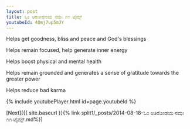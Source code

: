 ```yaml
---
layout: post
title: ಓಂ ಆರೋಹಣಯ ನಮಃ ೧೧ ಟೈಮ್ಸ್
youtubeId: 4Qmj7up5mJY
---
```

 
 
Helps get goodness, bliss and peace and God's blessings
 
Helps remain focused, help generate inner energy 
 
Helps boost physical and mental health 
 
Helps remain grounded and generates a sense of gratitude towards the greater power 
 
Helps reduce bad karma
 
 
 
 


{% include youtubePlayer.html id=page.youtubeId %}
 
[Next]({{ site.baseurl }}{% link  split1/_posts/2014-08-18-ಓಂ ಅತಿರೋಹಯ ನಮಃ ೧೧ ಟೈಮ್ಸ್.md%})
 
